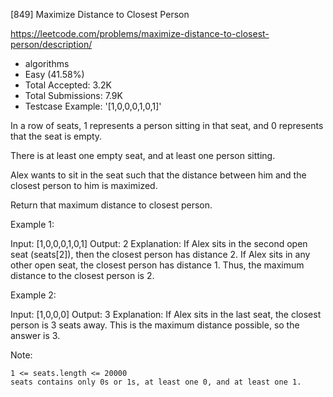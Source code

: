 [849] Maximize Distance to Closest Person  

https://leetcode.com/problems/maximize-distance-to-closest-person/description/

* algorithms
* Easy (41.58%)
* Total Accepted:    3.2K
* Total Submissions: 7.9K
* Testcase Example:  '[1,0,0,0,1,0,1]'

In a row of seats, 1 represents a person sitting in that seat, and 0 represents that the seat is empty. 

There is at least one empty seat, and at least one person sitting.

Alex wants to sit in the seat such that the distance between him and the closest person to him is maximized. 

Return that maximum distance to closest person.


Example 1:


Input: [1,0,0,0,1,0,1]
Output: 2
Explanation: 
If Alex sits in the second open seat (seats[2]), then the closest person has distance 2.
If Alex sits in any other open seat, the closest person has distance 1.
Thus, the maximum distance to the closest person is 2.


Example 2:


Input: [1,0,0,0]
Output: 3
Explanation: 
If Alex sits in the last seat, the closest person is 3 seats away.
This is the maximum distance possible, so the answer is 3.


Note:


	1 <= seats.length <= 20000
	seats contains only 0s or 1s, at least one 0, and at least one 1.



